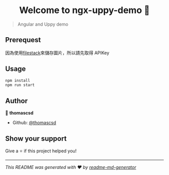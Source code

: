 <h1 align="center">Welcome to ngx-uppy-demo 👋</h1>

> Angular and Uppy demo

## Prerequest

因為使用[filestack](https://www.filestack.com/)來儲存圖片，所以請先取得 APIKey

## Usage

```sh
npm install
npm run start
```

## Author

👤 **thomascsd**

- Github: [@thomascsd](https://github.com/thomascsd)

## Show your support

Give a ⭐️ if this project helped you!

---

_This README was generated with ❤️ by [readme-md-generator](https://github.com/kefranabg/readme-md-generator)_
